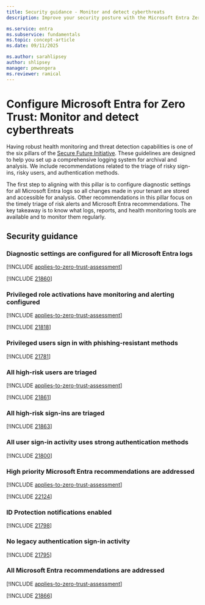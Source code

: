 ```yaml
---
title: Security guidance - Monitor and detect cyberthreats
description: Improve your security posture with the Microsoft Entra Zero Trust assessment to monitor and detect threats.

ms.service: entra
ms.subservice: fundamentals
ms.topic: concept-article
ms.date: 09/11/2025

ms.author: sarahlipsey
author: shlipsey
manager: pmwongera
ms.reviewer: ramical
---
```


# Configure Microsoft Entra for Zero Trust: Monitor and detect cyberthreats

Having robust health monitoring and threat detection capabilities is one of the six pillars of the [Secure Future Initiative](https://www.microsoft.com/trust-center/security/secure-future-initiative?msockid=2bad2df65a416adb0e5838355b3e6b95#SFI-pillars). These guidelines are designed to help you set up a comprehensive logging system for archival and analysis. We include recommendations related to the triage of risky sign-ins, risky users, and authentication methods.

The first step to aligning with this pillar is to configure diagnostic settings for all Microsoft Entra logs so all changes made in your tenant are stored and accessible for analysis. Other recommendations in this pillar focus on the timely triage of risk alerts and Microsoft Entra recommendations. The key takeaway is to know what logs, reports, and health monitoring tools are available and to monitor them regularly.

## Security guidance

### Diagnostic settings are configured for all Microsoft Entra logs
[!INCLUDE [applies-to-zero-trust-assessment](../includes/secure-recommendations/applies-to-zero-trust-assessment.md)]


[!INCLUDE [21860](../includes/secure-recommendations/21860.md)]

### Privileged role activations have monitoring and alerting configured
[!INCLUDE [applies-to-zero-trust-assessment](../includes/secure-recommendations/applies-to-zero-trust-assessment.md)]


[!INCLUDE [21818](../includes/secure-recommendations/21818.md)]

### Privileged users sign in with phishing-resistant methods
[!INCLUDE [21781](../includes/secure-recommendations/21781.md)]

### All high-risk users are triaged
[!INCLUDE [applies-to-zero-trust-assessment](../includes/secure-recommendations/applies-to-zero-trust-assessment.md)]

[!INCLUDE [21861](../includes/secure-recommendations/21861.md)]

### All high-risk sign-ins are triaged


[!INCLUDE [21863](../includes/secure-recommendations/21863.md)]

### All user sign-in activity uses strong authentication methods
[!INCLUDE [21800](../includes/secure-recommendations/21800.md)]

### High priority Microsoft Entra recommendations are addressed
[!INCLUDE [applies-to-zero-trust-assessment](../includes/secure-recommendations/applies-to-zero-trust-assessment.md)]


[!INCLUDE [22124](../includes/secure-recommendations/22124.md)]

### ID Protection notifications enabled
[!INCLUDE [21798](../includes/secure-recommendations/21798.md)]

### No legacy authentication sign-in activity
[!INCLUDE [21795](../includes/secure-recommendations/21795.md)]

### All Microsoft Entra recommendations are addressed
[!INCLUDE [applies-to-zero-trust-assessment](../includes/secure-recommendations/applies-to-zero-trust-assessment.md)]

[!INCLUDE [21866](../includes/secure-recommendations/21866.md)]

